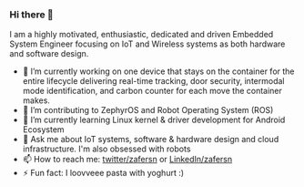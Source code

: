 ### Hi there 👋

I am a highly motivated, enthusiastic, dedicated and driven Embedded System Engineer focusing on IoT and Wireless systems as both hardware and software design.

- 🔭 I’m currently working on one device that stays on the container for the entire lifecycle delivering real-time tracking, door security, intermodal mode identification, and carbon counter for each move the container makes.
- 👯 I’m contributing to ZephyrOS and Robot Operating System (ROS)
- 🌱 I’m currently learning Linux kernel & driver development for Android Ecosystem
- 💬 Ask me about IoT systems, software & hardware design and cloud infrastructure. I'm also obsessed with robots
- 📫 How to reach me: [twitter/zafersn](https://twitter.com/zafersn93) or [LinkedIn/zafersn](https://www.linkedin.com/in/zafersn93/)
- ⚡ Fun fact: I loovveee pasta with yoghurt :)
